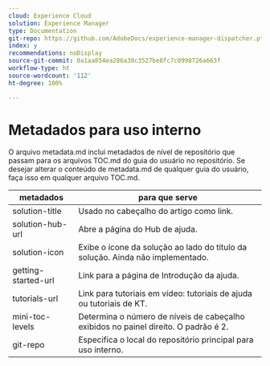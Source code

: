 ```yaml
---
cloud: Experience Cloud
solution: Experience Manager
type: Documentation
git-repo: https://github.com/AdobeDocs/experience-manager-dispatcher.pt-BR
index: y
recommendations: noDisplay
source-git-commit: 0a1aa854ea286a30c3527be8fc7c0998726a663f
workflow-type: ht
source-wordcount: '112'
ht-degree: 100%

---
```



# Metadados para uso interno

O arquivo metadata.md inclui metadados de nível de repositório que passam para os arquivos TOC.md do guia do usuário no repositório. Se desejar alterar o conteúdo de metadata.md de qualquer guia do usuário, faça isso em qualquer arquivo TOC.md.

| metadados | para que serve |
|--- |--- |
| solution-title | Usado no cabeçalho do artigo como link. |
| solution-hub-url | Abre a página do Hub de ajuda. |
| solution-icon | Exibe o ícone da solução ao lado do título da solução. Ainda não implementado. |
| getting-started-url | Link para a página de Introdução da ajuda. |
| tutorials-url | Link para tutoriais em vídeo: tutoriais de ajuda ou tutoriais de KT. |
| mini-toc-levels | Determina o número de níveis de cabeçalho exibidos no painel direito. O padrão é 2. |
| git-repo | Especifica o local do repositório principal para uso interno. |

